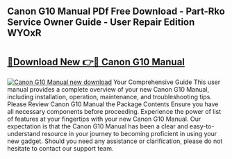 ## Canon G10 Manual PDf Free Download - Part-Rko Service Owner Guide - User Repair Edition WYOxR

# <h2><a href="http://bc43923.oget.top/?id=Canon+G10+Manual">🔗Download New 👉🔴 Canon G10 Manual</a></h2>

[![Canon G10 Manual new download](https://i.imgur.com/5g1atiW.png)](http://bc43923.oget.top/?id=Canon+G10+Manual)
Your Comprehensive Guide This user manual provides a complete overview of your new Canon G10 Manual, including installation, operation, maintenance, and troubleshooting tips. Please Review Canon G10 Manual the Package Contents Ensure you have all necessary components before proceeding. Experience the power of list of features at your fingertips with your new Canon G10 Manual. Our expectation is that the Canon G10 Manual has been a clear and easy-to-understand resource in your journey to becoming proficient in using your new gadget. Should you need any assistance or clarification, please do not hesitate to contact our support team.
